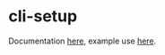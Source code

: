 # cli-setup

Documentation [here](https://docs.rs/cli-setup/0.1.0/cli_setup/), example use
[here](https://github.com/vmchale/project-init/blob/master/build.rs).
